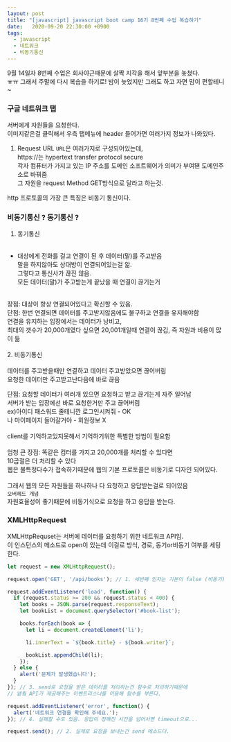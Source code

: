 ```yaml
---
layout: post
title: "[javascript] javascript boot camp 16기 8번째 수업 복습하기"
date:   2020-09-20 22:30:00 +0900
tags:
  - javascript
  - 네트워크
  - 비동기통신
---
```


9월 14일자 8번째 수업은 회사야근때문에 살짝 지각을 해서 앞부분을 놓쳤다.<br>
ㅠㅠ 그래서 주말에 다시 복습을 하기로! 밤이 늦었지만 그래도 하고 자면 맘이 편할테니~ <br>

### 구글 네트워크 탭

서버에게 자원들을 요청한다. <br>
이미지같은걸 클릭해서 우측 탭메뉴에 header 들어가면 여러가지 정보가 나와있다. <br>

1. Request URL
`URL`은 여러가지로 구성되어있는데, <br>
https://는 hypertext transfer protocol secure <br>
각자 컴퓨터가 가지고 있는 IP 주소를 도메인 소프트웨어가 의미가 부여됀 도메인주소로 바꿔줌<br>
그 자원을 request Method GET방식으로 달라고 하는것.

http 프로토콜의 가장 큰 특징은 비동기 통신이다. <br>

### 비동기통신 ? 동기통신 ?

1. 동기통신<br><br>
- 대상에게 전화를 걸고 연결이 된 후 데이터(말)를 주고받음<br>
말을 하지않아도 상대방이 연결되어있는걸 앎. <br>
그렇다고 통신사가 끊진 않음. <br>
모든 데이터(말)가 주고받는게 끝났을 때 연결이 끊기는거<br><br>

장점: 대상이 항상 연결되어있다고 확신할 수 있음. <br>
단점: 한번 연결되면 데이터를 주고받지않음에도 불구하고 연결을 유지해야함<br>
연결을 유지하는 입장에서는 데이터가 낭비고, <br>
최대의 갯수가 20,000개였다 싶으면 20,001개일때 연결이 끊김, 즉 자원과 비용이 많이 듦<br>
<br>
2. 비동기통신<br><br>
데이터를 주고받을때만 연결하고 데이터 주고받았으면 끊어버림<br>
요청한 데이터만 주고받고난다음에 바로 끊음<br>

단점: 요청할 데이터가 여러개 있으면 요청하고 받고 끊기는게 자주 일어남<br>
서버가 받는 입장에선 바로 요청한거만 주고 끊어버림<br>
ex)아이디 패스워드 줄테니깐 로그인시켜줘 - OK<br>
나 마이페이지 들어갈거야 - 회원정보 X<br>
<br>
client를 기억하고있지못해서 기억하기위한 특별한 방법이 필요함<br>
<br>
엄청 큰 장점: 똑같은 컴터를 가지고 20,000개를 처리할 수 있다면<br>
10곱절은 더 처리할 수 있다<br>
웹은 불특정다수가 접속하기때문에 웹의 기본 프로토콜은 비동기로 디자인 되어있다.
<br><br>
그래서 웹의 모든 자원들을 하나하나 다 요청하고 응답받는걸로 되어있음 <br>
`오버헤드 개념` <br>
자원효율성이 좋기때문에 비동기식으로 요청을 하고 응답을 받는다.<br>

### XMLHttpRequest

XMLHttpRequset는 서버에 데이터를 요청하기 위한 네트워크 API임. <br>
이 인스턴스의 메소드로 open이 있는데 이걸로 방식, 경로, 동기or비동기 여부를 세팅한다.
```javascript
let request = new XMLHttpRequest();

request.open('GET', '/api/books'); // 1. 세번째 인자는 기본이 false (비동기), true로 하면 오류남. 하면안되는 방법!

request.addEventListener('load', function() {
  if (request.status >= 200 && request.status < 400) {
    let books = JSON.parse(request.responseText);
    let bookList = document.querySelector('#book-list');

    books.forEach(book => {
      let li = document.createElement('li');

      li.innerText = `${book.title} - ${book.writer}`;

      bookList.appendChild(li);
    });
  } else {
    alert('문제가 발생했습니다');
  }
}); // 3. send로 요청을 받은 데이터를 처리하는건 함수로 처리하기때문에
// 넽웤 API가 제공해주는 이벤트리스너를 이용해 함수를 부른다.

request.addEventListener('error', function() {
  alert('네트워크 연결을 확인해 주세요.');
}); // 4. 실패할 수도 있음. 응답이 정해진 시간을 넘어서면 timeout으로...

request.send(); // 2. 실제로 요청을 보내는건 send 메소드다.
```